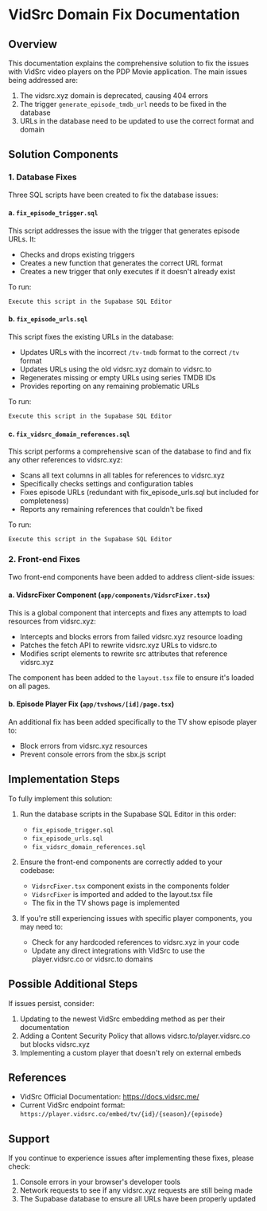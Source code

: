 # VidSrc Domain Fix Documentation

## Overview

This documentation explains the comprehensive solution to fix the issues with VidSrc video players on the PDP Movie application. The main issues being addressed are:

1. The vidsrc.xyz domain is deprecated, causing 404 errors
2. The trigger `generate_episode_tmdb_url` needs to be fixed in the database
3. URLs in the database need to be updated to use the correct format and domain

## Solution Components

### 1. Database Fixes

Three SQL scripts have been created to fix the database issues:

#### a. `fix_episode_trigger.sql`

This script addresses the issue with the trigger that generates episode URLs. It:
- Checks and drops existing triggers
- Creates a new function that generates the correct URL format
- Creates a new trigger that only executes if it doesn't already exist

To run:
```
Execute this script in the Supabase SQL Editor
```

#### b. `fix_episode_urls.sql`

This script fixes the existing URLs in the database:
- Updates URLs with the incorrect `/tv-tmdb` format to the correct `/tv` format
- Updates URLs using the old vidsrc.xyz domain to vidsrc.to
- Regenerates missing or empty URLs using series TMDB IDs
- Provides reporting on any remaining problematic URLs

To run:
```
Execute this script in the Supabase SQL Editor
```

#### c. `fix_vidsrc_domain_references.sql`

This script performs a comprehensive scan of the database to find and fix any other references to vidsrc.xyz:
- Scans all text columns in all tables for references to vidsrc.xyz
- Specifically checks settings and configuration tables
- Fixes episode URLs (redundant with fix_episode_urls.sql but included for completeness)
- Reports any remaining references that couldn't be fixed

To run:
```
Execute this script in the Supabase SQL Editor
```

### 2. Front-end Fixes

Two front-end components have been added to address client-side issues:

#### a. VidsrcFixer Component (`app/components/VidsrcFixer.tsx`)

This is a global component that intercepts and fixes any attempts to load resources from vidsrc.xyz:
- Intercepts and blocks errors from failed vidsrc.xyz resource loading
- Patches the fetch API to rewrite vidsrc.xyz URLs to vidsrc.to
- Modifies script elements to rewrite src attributes that reference vidsrc.xyz

The component has been added to the `layout.tsx` file to ensure it's loaded on all pages.

#### b. Episode Player Fix (`app/tvshows/[id]/page.tsx`)

An additional fix has been added specifically to the TV show episode player to:
- Block errors from vidsrc.xyz resources
- Prevent console errors from the sbx.js script

## Implementation Steps

To fully implement this solution:

1. Run the database scripts in the Supabase SQL Editor in this order:
   - `fix_episode_trigger.sql`
   - `fix_episode_urls.sql`
   - `fix_vidsrc_domain_references.sql`

2. Ensure the front-end components are correctly added to your codebase:
   - `VidsrcFixer.tsx` component exists in the components folder
   - `VidsrcFixer` is imported and added to the layout.tsx file
   - The fix in the TV shows page is implemented

3. If you're still experiencing issues with specific player components, you may need to:
   - Check for any hardcoded references to vidsrc.xyz in your code
   - Update any direct integrations with VidSrc to use the player.vidsrc.co or vidsrc.to domains

## Possible Additional Steps

If issues persist, consider:

1. Updating to the newest VidSrc embedding method as per their documentation
2. Adding a Content Security Policy that allows vidsrc.to/player.vidsrc.co but blocks vidsrc.xyz
3. Implementing a custom player that doesn't rely on external embeds

## References

- VidSrc Official Documentation: https://docs.vidsrc.me/
- Current VidSrc endpoint format: `https://player.vidsrc.co/embed/tv/{id}/{season}/{episode}`

## Support

If you continue to experience issues after implementing these fixes, please check:
1. Console errors in your browser's developer tools
2. Network requests to see if any vidsrc.xyz requests are still being made
3. The Supabase database to ensure all URLs have been properly updated 